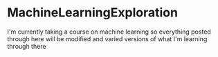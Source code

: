 # MachineLearningExploration
I'm currently taking a course on machine learning so everything posted through here will be modified and varied versions of what I'm learning through there
